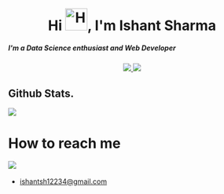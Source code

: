 <h1 align="center">Hi <img src="https://raw.githubusercontent.com/nixin72/nixin72/master/wave.gif" alt="Hand Emoji" height="45" width="45" />, I'm Ishant Sharma</h1>
<h5>I'm a Data Science enthusiast and Web Developer</h5>


<p align="center">
 <a target="_blank" href="http://github-readme-streak-stats.herokuapp.com/?user=techishant&theme=radical&date_format=M%20j%5B%2C%20Y%5D">
<img src="http://github-readme-streak-stats.herokuapp.com?user=techishant&theme=radical&date_format=M%20j%5B%2C%20Y%5D"/>
 </a>
<!-- </p>
<p align="center"> -->
<img src="https://github-readme-stats.vercel.app/api?username=techishant&count_private=true&show_icons=true&theme=radical" />
</p>
 
<!-- [![Top Langs](https://github-readme-stats.vercel.app/api/top-langs/?username=techishant&show_icons=true&theme=radical&layout=compact)](https://github.com/anuraghazra/github-readme-stats) -->

## Github Stats.
<!-- <img alt="Ishant Sharma's Activity Graph" src="https://activity-graph.herokuapp.com/graph?username=techishant&bg_color=141321&color=c73774&line=fd428d&point=FFFFFF" /> -->
<img src="https://github-readme-stats.vercel.app/api/top-langs/?username=techishant&show_icons=true&theme=radical&layout=compact"/>

# How to reach me 
<a href="mailto:ishantsh12234@gmail.com?subject=Hello%20Ishant,%20From%20Github"><img src="https://img.shields.io/badge/gmail-%23D14836.svg?&style=for-the-badge&logo=gmail&logoColor=white" /></a>&nbsp;&nbsp;&nbsp;&nbsp;
- ishantsh12234@gmail.com
